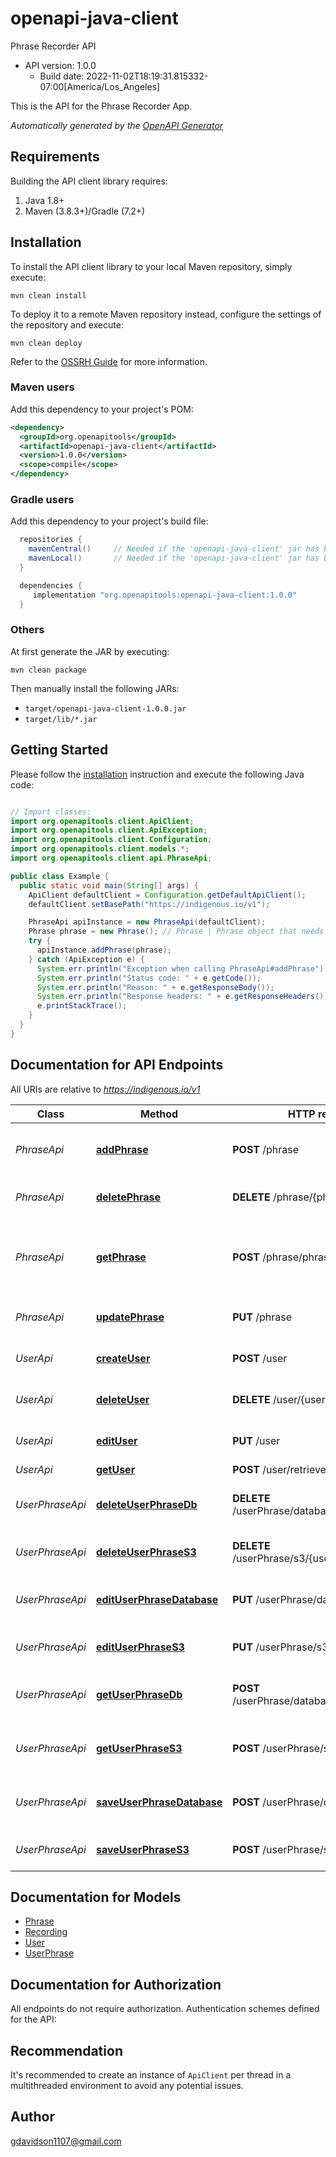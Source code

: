 # openapi-java-client

Phrase Recorder API
- API version: 1.0.0
  - Build date: 2022-11-02T18:19:31.815332-07:00[America/Los_Angeles]

This is the API for the Phrase Recorder App.


*Automatically generated by the [OpenAPI Generator](https://openapi-generator.tech)*


## Requirements

Building the API client library requires:
1. Java 1.8+
2. Maven (3.8.3+)/Gradle (7.2+)

## Installation

To install the API client library to your local Maven repository, simply execute:

```shell
mvn clean install
```

To deploy it to a remote Maven repository instead, configure the settings of the repository and execute:

```shell
mvn clean deploy
```

Refer to the [OSSRH Guide](http://central.sonatype.org/pages/ossrh-guide.html) for more information.

### Maven users

Add this dependency to your project's POM:

```xml
<dependency>
  <groupId>org.openapitools</groupId>
  <artifactId>openapi-java-client</artifactId>
  <version>1.0.0</version>
  <scope>compile</scope>
</dependency>
```

### Gradle users

Add this dependency to your project's build file:

```groovy
  repositories {
    mavenCentral()     // Needed if the 'openapi-java-client' jar has been published to maven central.
    mavenLocal()       // Needed if the 'openapi-java-client' jar has been published to the local maven repo.
  }

  dependencies {
     implementation "org.openapitools:openapi-java-client:1.0.0"
  }
```

### Others

At first generate the JAR by executing:

```shell
mvn clean package
```

Then manually install the following JARs:

* `target/openapi-java-client-1.0.0.jar`
* `target/lib/*.jar`

## Getting Started

Please follow the [installation](#installation) instruction and execute the following Java code:

```java

// Import classes:
import org.openapitools.client.ApiClient;
import org.openapitools.client.ApiException;
import org.openapitools.client.Configuration;
import org.openapitools.client.models.*;
import org.openapitools.client.api.PhraseApi;

public class Example {
  public static void main(String[] args) {
    ApiClient defaultClient = Configuration.getDefaultApiClient();
    defaultClient.setBasePath("https://indigenous.io/v1");

    PhraseApi apiInstance = new PhraseApi(defaultClient);
    Phrase phrase = new Phrase(); // Phrase | Phrase object that needs to be added to the Database
    try {
      apiInstance.addPhrase(phrase);
    } catch (ApiException e) {
      System.err.println("Exception when calling PhraseApi#addPhrase");
      System.err.println("Status code: " + e.getCode());
      System.err.println("Reason: " + e.getResponseBody());
      System.err.println("Response headers: " + e.getResponseHeaders());
      e.printStackTrace();
    }
  }
}

```

## Documentation for API Endpoints

All URIs are relative to *https://indigenous.io/v1*

Class | Method | HTTP request | Description
------------ | ------------- | ------------- | -------------
*PhraseApi* | [**addPhrase**](docs/PhraseApi.md#addPhrase) | **POST** /phrase | Add a new phrase to the Database
*PhraseApi* | [**deletePhrase**](docs/PhraseApi.md#deletePhrase) | **DELETE** /phrase/{phraseId} | Delete an existing phrase
*PhraseApi* | [**getPhrase**](docs/PhraseApi.md#getPhrase) | **POST** /phrase/phrases | Retrieves a given number of phrases from the Database
*PhraseApi* | [**updatePhrase**](docs/PhraseApi.md#updatePhrase) | **PUT** /phrase | Update an existing phrase
*UserApi* | [**createUser**](docs/UserApi.md#createUser) | **POST** /user | Creates user with given info
*UserApi* | [**deleteUser**](docs/UserApi.md#deleteUser) | **DELETE** /user/{userId} | Delete an existing user
*UserApi* | [**editUser**](docs/UserApi.md#editUser) | **PUT** /user | Edits user with given info
*UserApi* | [**getUser**](docs/UserApi.md#getUser) | **POST** /user/retrieve | Get user
*UserPhraseApi* | [**deleteUserPhraseDb**](docs/UserPhraseApi.md#deleteUserPhraseDb) | **DELETE** /userPhrase/database/{userPhraseId} | Delete a userPhrase from Database
*UserPhraseApi* | [**deleteUserPhraseS3**](docs/UserPhraseApi.md#deleteUserPhraseS3) | **DELETE** /userPhrase/s3/{userPhraseId} | Delete a userPhrase from S3
*UserPhraseApi* | [**editUserPhraseDatabase**](docs/UserPhraseApi.md#editUserPhraseDatabase) | **PUT** /userPhrase/database | Edit a userPhrase to Database
*UserPhraseApi* | [**editUserPhraseS3**](docs/UserPhraseApi.md#editUserPhraseS3) | **PUT** /userPhrase/s3 | Edits a userPhrase in S3
*UserPhraseApi* | [**getUserPhraseDb**](docs/UserPhraseApi.md#getUserPhraseDb) | **POST** /userPhrase/database/{userPhraseId} | Gets a userPhrase by ID from Database
*UserPhraseApi* | [**getUserPhraseS3**](docs/UserPhraseApi.md#getUserPhraseS3) | **POST** /userPhrase/s3/{userPhraseId} | Get a userPhrase by ID from S3
*UserPhraseApi* | [**saveUserPhraseDatabase**](docs/UserPhraseApi.md#saveUserPhraseDatabase) | **POST** /userPhrase/database | Saves a userPhrase to Database
*UserPhraseApi* | [**saveUserPhraseS3**](docs/UserPhraseApi.md#saveUserPhraseS3) | **POST** /userPhrase/s3 | Saves a userPhrase to S3


## Documentation for Models

 - [Phrase](docs/Phrase.md)
 - [Recording](docs/Recording.md)
 - [User](docs/User.md)
 - [UserPhrase](docs/UserPhrase.md)


## Documentation for Authorization

All endpoints do not require authorization.
Authentication schemes defined for the API:

## Recommendation

It's recommended to create an instance of `ApiClient` per thread in a multithreaded environment to avoid any potential issues.

## Author

gdavidson1107@gmail.com

